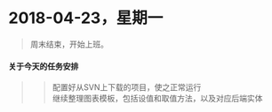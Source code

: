 # 2018-04-23，星期一

> 周末结束，开始上班。

#### 关于今天的任务安排

> > 配置好从SVN上下载的项目，使之正常运行<br>
> 继续整理图表模板，包括设值和取值方法，以及对应后端实体